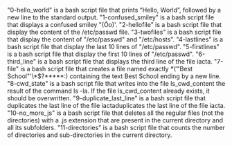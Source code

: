 "0-hello_world" is a bash script file that prints “Hello, World”, followed by a new line to the standard output.
"1-confused_smiley" is a bash script file that displays a confused smiley "(Ôo)'.
"2-hellofile" is a bash script file that display the content of the /etc/passwd file.
"3-twofiles" is a bash script file that display the content of "/etc/passwd" and "/etc/hosts".
"4-lastlines" is a bash script file that display the last 10 lines of "/etc/passwd".
"5-firstlines" is a bash script file that display the first 10 lines of "/etc/passwd".
"6-third_line" is a bash script file that displays the third line of the file iacta.
"7-file" is a bash script file that creates a file named exactly \*\\'"Best School"\'\\*$\?\*\*\*\*\*:) containing the text Best School ending by a new line.
"8-cwd_state" is a bash script file that writes into the file ls_cwd_content the result of the command ls -la. If the file ls_cwd_content already exists, it should be overwritten.
"9-duplicate_last_line" is a bash script file that duplicates the last line of the file iactaduplicates the last line of the file iacta.
"10-no_more_js" is a bash script file that deletes all the regular files (not the directories) with a .js extension that are present in the current directory and all its subfolders.
"11-directories" is a bash script file that counts the number of directories and sub-directories in the current directory.

